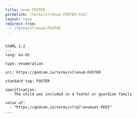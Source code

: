 ```yaml
---
title: enum-FOSTER
permalink: /terms/v7/enum-FOSTER.html
layout: none
redirect-from:
  - /terms/v7/enum-FOSTER
...
```


```

%YAML 1.2
---
lang: en-US

type: enumeration

uri: https://gedcom.io/terms/v7/enum-FOSTER

standard tag: FOSTER

specification:
  - The child was included in a foster or guardian family

value of:
  - "https://gedcom.io/terms/v7/g7:enumset-PEDI"
...

```
